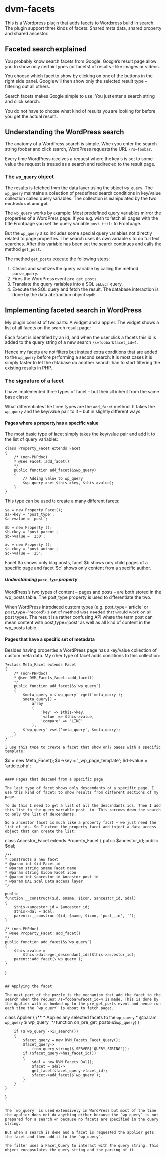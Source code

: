 # dvm-facets

This is a Wordpress plugin that adds facets to Wordpress build in search. The plugin support three kinds of facets: Shared meta data, shared property and shared ancestor. 

## Faceted search explained

You probably know search facets from Google. Google’s result page allow you to show only certain types (or facets) of results – like images or videos.

You choose which facet to show by clicking on one of the buttons in the right side panel. Google will then show only the selected result type – filtering out all others.

Search facets makes Google simple to use: You just enter a search string and click search.

You do not have to choose what kind of results you are looking for before you get the actual results.

## Understanding the WordPress search

The anatomy of a WordPress search is simple. When you enter the search string foobar and click search, WordPress requests the URL `/?s=foobar`.

Every time WordPress receives a request where the key s is set to some value the request is treated as a search and redirected to the result page.

### The `wp_query` object

The results is fetched from the data layer using the object ``wp_query``. The `wp_query` maintains a collection of predefined search conditions in key/value collection called query variables. The collection is manipulated by the two methods set and get.

The `wp_query` works by example: Most predefined query variables mirror the properties of a WordPress page. If you e.g. wish to fetch all pages with the title Frontpage you set the query variable `post_title` to Frontpage.

But the `wp_query` also includes some special query variables not directly related to page properties. The search uses its own variable s to do full text searches. After this variable has been set the search continues and calls the method `get_post`.

The method `get_posts` execute the following steps:

1. Cleans and sanitizes the query variable by calling the method `parse_query`.
2. Fires the WordPress event `pre_get_posts`.
3. Translate the query variables into a SQL `SELECT` query.
4. Execute the SQL query and fetch the result. The database interaction is done by the data abstraction object `wpdb`.

## Implementing faceted search in WordPress

My plugin consist of two parts: A widget and a applier. The widget shows a list of all facets on the search result page:

Each facet is identified by an id, and when the user click a facets this id is added to the query string of a new search `/s=foobar&facet_id=4`.

Hence my facets are not filters but instead extra conditions that are added to the `wp_query` before performing a second search: It is most cases it is simply faster to let the database do another search than to start filtering the existing results in PHP.

### The signature of a facet

I have implemented three types of facet – but their all inherit from the same base class:

What differentiates the three types are the `add_facet` method. It takes the `wp_query` and the key/value pair to it – but in slightly different ways.

#### Pages where a property has a specific value

The most basic type of facet simply takes the key/value pair and add it to the list of query variables:

```
class Property_Facet extends Facet
{
    /* (non-PHPdoc)
    * @see Facet::add_facet()
    */
    public function add_facet(&$wp_query)
    {
        // Adding value to wp_query
        $wp_query->set($this->key, $this->value);
    }
}
```

This type can be used to create a many different facets:

```
$a = new Property_Facet();
$a->key = 'post_type';
$a->value = 'post';
```
 
```
$b = new Property ();
$b->key = 'post_parent';
$b->value = '230';
```
 
```
$c = new Property ();
$c->key = 'post_author';
$c->value = '25';
```

Facet $a shows only blog posts, facet $b shows only child pages of a specific page and facet `$c` shows only content from a specific author.

##### Understanding `post_type` property

WordPress’s two types of content – pages and posts – are both stored in the wp_posts table. The post_type property is used to differentiate the two.

When WordPress introduced custom types (e.g. post_type='article' or post_type='record') a set of method was needed that would work on all post types. The result is a rather confusing API where the term post can mean content with post_type='post' as well as all kind of content in the wp_posts table.

#### Pages that have a specific set of metadata

Besides having properties a WordPress page has a key/value collection of custom meta data. My other type of facet adds conditions to this collection:

```
?±class Meta_Facet extends Facet
{
    /* (non-PHPdoc)
    * @see DVM_Facets_Facet::add_facet()
    */
    public function add_facet(&$`wp_query`)
    {
        $meta_query = $`wp_query`->get('meta_query');
        $meta_query[] =
            array
            (
                'key' => $this->key,
                'value' => $this->value,
                'compare' => 'LIKE'
            );
        $`wp_query`->set('meta_query', $meta_query);
    }
}```

I use this type to create a facet that show only pages with a specific template:

```
$d = new Meta_Facet();
$d->key = '_wp_page_template';
$d->value = 'article.php';
```

#### Pages that descend from a specific page

The last type of facet shows only descendants of a specific page. I use this kind of facets to show results from different sections of my page.

To do this I need to get a list of all the descendants ids. Then I add this list to the query variable post__in. This narrows down the search to only the list of descendants.

So a ancestor facet is much like a property facet – we just need the list of ids. So I extent the property facet and inject a data access object that can create the list:

```
class Ancestor_Facet extends Property_Facet
{
    public $ancestor_id;
    public $dal;

    /**
    * Constructs a new facet
    * @param int $id Facet id
    * @param string $name Facet name
    * @param string $icon Facet icon
    * @param int $ancestor_id Ancestor post id
    * @param DAL $dal Data access layer
    */

    public
    function __construct($id, $name, $icon, $ancestor_id, $dal)
    {
        $this->ancestor_id = $ancestor_id;
        $this->dal = $dal;
        parent::__construct($id, $name, $icon, 'post__in', '');
    }

    /* (non-PHPdoc)
    * @see Property_Facet::add_facet()
    */
    public function add_facet(&$`wp_query`)
    {
        $this->value =
            $this->dal->get_descendant_ids($this->ancestor_id);
        parent::add_facet($`wp_query`);
    }
}
```

## Applying the facet

The next part of the puzzle is the mechanism that add the facet to the search when the request /s=foobar&facet_id=4 is made. This is done by the Applier with is hooked up to the pre_get_posts event and hence run each time the `wp_query` is about to fetch pages.

```
class Applier
{
    /**
    * Applies any selected facets to the `wp_query`
    * @param `wp_query` $`wp_query`
    */
    function on_pre_get_posts(&$`wp_query`)
    {

        if ($`wp_query`->is_search())
        {
            $facet_query = new DVM_Facets_Facet_Query();
            $facet_query->
                from_query_string($_SERVER['QUERY_STRING']);
            if ($facet_query->has_facet_id())
            {
                $dal = new DVM_Facets_Dal();
                $facet = $dal->
                get_facet($facet_query->facet_id);
                $facet->add_facet($`wp_query`);
            }
        }
    }
}
```

The `wp_query` is used extensively in WordPress but most of the time the applier does not do anything either because the `wp_query` is not prepared for a search or because no facets are specified in the query string.

But when a search is done and a facet is requested the applier gets the facet and then add it to the `wp_query`.

The filter uses a Facet_Query to interact with the query string. This object encapsulates the query string and the parsing of it.

